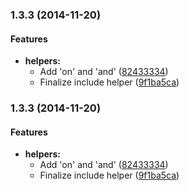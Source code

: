 <a name="1.3.3"></a>
### 1.3.3 (2014-11-20)


#### Features

* **helpers:**
  * Add 'on' and 'and' ([82433334](http://github.com/sixertoy/grunt-mustacher/commit/82433334358dbe036daa09f8fa2d3c2757ae67d4))
  * Finalize include helper ([9f1ba5ca](http://github.com/sixertoy/grunt-mustacher/commit/9f1ba5caae4474799c864cc19f94abea27363904))


<a name="1.3.3"></a>
### 1.3.3 (2014-11-20)


#### Features

* **helpers:**
  * Add 'on' and 'and' ([82433334](http://github.com/sixertoy/grunt-mustacher/commit/82433334358dbe036daa09f8fa2d3c2757ae67d4))
  * Finalize include helper ([9f1ba5ca](http://github.com/sixertoy/grunt-mustacher/commit/9f1ba5caae4474799c864cc19f94abea27363904))


